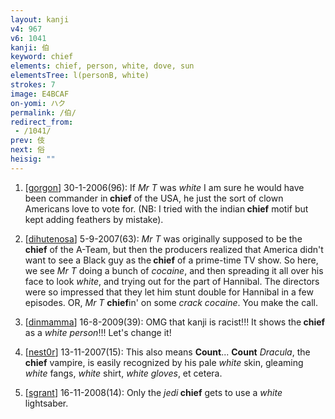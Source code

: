 ```yaml
---
layout: kanji
v4: 967
v6: 1041
kanji: 伯
keyword: chief
elements: chief, person, white, dove, sun
elementsTree: l(personB, white)
strokes: 7
image: E4BCAF
on-yomi: ハク
permalink: /伯/
redirect_from:
 - /1041/
prev: 伎
next: 俗
heisig: ""
---
```


1) [<a href="http://kanji.koohii.com/profile/gorgon">gorgon</a>] 30-1-2006(96): If <em>Mr T</em> was <em>white</em> I am sure he would have been commander in<strong> chief</strong> of the USA, he just the sort of clown Americans love to vote for. (NB: I tried with the indian<strong> chief</strong> motif but kept adding feathers by mistake).

2) [<a href="http://kanji.koohii.com/profile/dihutenosa">dihutenosa</a>] 5-9-2007(63): <em>Mr T</em> was originally supposed to be the<strong> chief</strong> of the A-Team, but then the producers realized that America didn&#039;t want to see a Black guy as the<strong> chief</strong> of a prime-time TV show. So here, we see <em>Mr T</em> doing a bunch of <em>cocaine</em>, and then spreading it all over his face to look <em>white</em>, and trying out for the part of Hannibal. The directors were so impressed that they let him stunt double for Hannibal in a few episodes. OR, <em>Mr T</em> <strong>chief</strong>in&#039; on some <em>crack cocaine</em>. You make the call.

3) [<a href="http://kanji.koohii.com/profile/dinmamma">dinmamma</a>] 16-8-2009(39): OMG that kanji is racist!!! It shows the<strong> chief</strong> as a <em>white person</em>!!! Let&#039;s change it!

4) [<a href="http://kanji.koohii.com/profile/nest0r">nest0r</a>] 13-11-2007(15): This also means <strong>Count</strong>... <strong>Count</strong> <em>Dracula</em>, the<strong> chief</strong> vampire, is easily recognized by his pale <em>white</em> skin, gleaming <em>white</em> fangs, <em>white</em> shirt, <em>white gloves</em>, et cetera.

5) [<a href="http://kanji.koohii.com/profile/sgrant">sgrant</a>] 16-11-2008(14): Only the <em>jedi</em><strong> chief</strong> gets to use a <em>white</em> lightsaber.

